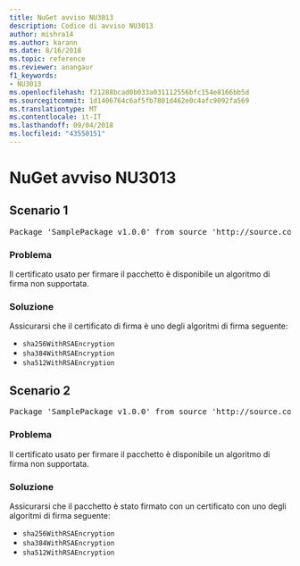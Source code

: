 ```yaml
---
title: NuGet avviso NU3013
description: Codice di avviso NU3013
author: mishra14
ms.author: karann
ms.date: 8/16/2018
ms.topic: reference
ms.reviewer: anangaur
f1_keywords:
- NU3013
ms.openlocfilehash: f21288bcad0b033a031112556bfc154e8166bb5d
ms.sourcegitcommit: 1d1406764c6af5fb7801d462e0c4afc9092fa569
ms.translationtype: MT
ms.contentlocale: it-IT
ms.lasthandoff: 09/04/2018
ms.locfileid: "43550151"
---
```

# <a name="nuget-warning-nu3013"></a>NuGet avviso NU3013

## <a name="scenario-1"></a>Scenario 1

<pre>Package 'SamplePackage v1.0.0' from source 'http://source.com/index.json': The signing certificate has an unsupported signature algorithm.</pre>

### <a name="issue"></a>Problema

Il certificato usato per firmare il pacchetto è disponibile un algoritmo di firma non supportata.


### <a name="solution"></a>Soluzione

Assicurarsi che il certificato di firma è uno degli algoritmi di firma seguente: 
* `sha256WithRSAEncryption`
* `sha384WithRSAEncryption`
* `sha512WithRSAEncryption`



## <a name="scenario-2"></a>Scenario 2

<pre>Package 'SamplePackage v1.0.0' from source 'http://source.com/index.json': The primary signature's certificate has an unsupported signature algorithm.</pre>

### <a name="issue"></a>Problema

Il certificato usato per firmare il pacchetto è disponibile un algoritmo di firma non supportata.


### <a name="solution"></a>Soluzione

Assicurarsi che il pacchetto è stato firmato con un certificato con uno degli algoritmi di firma seguente: 
* `sha256WithRSAEncryption`
* `sha384WithRSAEncryption`
* `sha512WithRSAEncryption`


